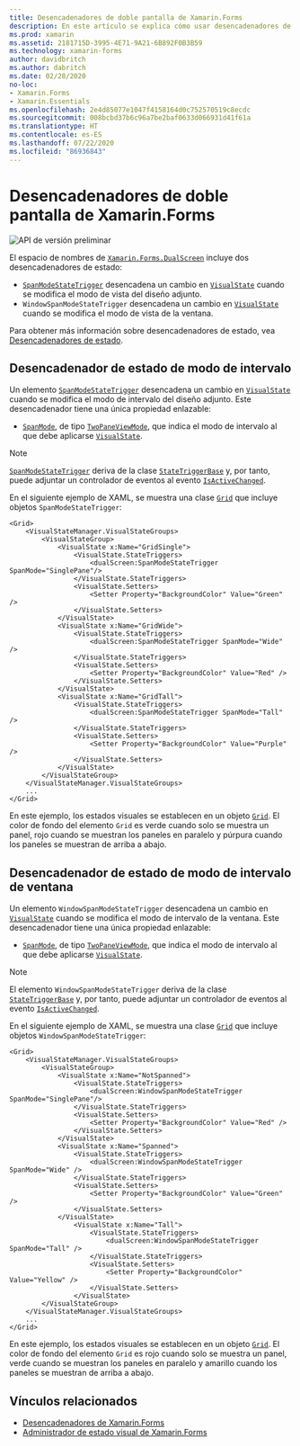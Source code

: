 ```yaml
---
title: Desencadenadores de doble pantalla de Xamarin.Forms
description: En este artículo se explica cómo usar desencadenadores de doble pantalla de Xamarin.Forms para responder a cambios de la interfaz de usuario con XAML.
ms.prod: xamarin
ms.assetid: 2181715D-3995-4E71-9A21-6B892F0B3B59
ms.technology: xamarin-forms
author: davidbritch
ms.author: dabritch
ms.date: 02/28/2020
no-loc:
- Xamarin.Forms
- Xamarin.Essentials
ms.openlocfilehash: 2e4d85077e1047f4158164d0c752570519c8ecdc
ms.sourcegitcommit: 008bcbd37b6c96a7be2baf0633d066931d41f61a
ms.translationtype: HT
ms.contentlocale: es-ES
ms.lasthandoff: 07/22/2020
ms.locfileid: "86936843"
---
```

# <a name="xamarinforms-dual-screen-triggers"></a>Desencadenadores de doble pantalla de Xamarin.Forms

![API de versión preliminar](~/media/shared/preview.png "Esta API se encuentra en versión preliminar.")

El espacio de nombres de [`Xamarin.Forms.DualScreen`](xref:Xamarin.Forms.DualScreen) incluye dos desencadenadores de estado:

- [`SpanModeStateTrigger`](xref:Xamarin.Forms.DualScreen.SpanModeStateTrigger) desencadena un cambio en [`VisualState`](xref:Xamarin.Forms.VisualState) cuando se modifica el modo de vista del diseño adjunto.
- `WindowSpanModeStateTrigger` desencadena un cambio en [`VisualState`](xref:Xamarin.Forms.VisualState) cuando se modifica el modo de vista de la ventana.

Para obtener más información sobre desencadenadores de estado, vea [Desencadenadores de estado](~/xamarin-forms/app-fundamentals/triggers.md#state-triggers).

## <a name="span-mode-state-trigger"></a>Desencadenador de estado de modo de intervalo

Un elemento [`SpanModeStateTrigger`](xref:Xamarin.Forms.DualScreen.SpanModeStateTrigger) desencadena un cambio en [`VisualState`](xref:Xamarin.Forms.VisualState) cuando se modifica el modo de intervalo del diseño adjunto. Este desencadenador tiene una única propiedad enlazable:

- [`SpanMode`](xref:Xamarin.Forms.DualScreen.SpanModeStateTrigger.SpanMode), de tipo [`TwoPaneViewMode`](xref:Xamarin.Forms.DualScreen.SpanModeStateTrigger.SpanMode), que indica el modo de intervalo al que debe aplicarse [`VisualState`](xref:Xamarin.Forms.VisualState).

> [!NOTE]
> [`SpanModeStateTrigger`](xref:Xamarin.Forms.DualScreen.SpanModeStateTrigger) deriva de la clase [`StateTriggerBase`](xref:Xamarin.Forms.StateTriggerBase) y, por tanto, puede adjuntar un controlador de eventos al evento [`IsActiveChanged`](xref:Xamarin.Forms.StateTriggerBase.IsActiveChanged).

En el siguiente ejemplo de XAML, se muestra una clase [`Grid`](xref:Xamarin.Forms.Grid) que incluye objetos `SpanModeStateTrigger`:

```xaml
<Grid>
    <VisualStateManager.VisualStateGroups>
        <VisualStateGroup>
            <VisualState x:Name="GridSingle">
                <VisualState.StateTriggers>
                    <dualScreen:SpanModeStateTrigger SpanMode="SinglePane"/>
                </VisualState.StateTriggers>
                <VisualState.Setters>
                    <Setter Property="BackgroundColor" Value="Green" />
                </VisualState.Setters>
            </VisualState>
            <VisualState x:Name="GridWide">
                <VisualState.StateTriggers>
                    <dualScreen:SpanModeStateTrigger SpanMode="Wide" />
                </VisualState.StateTriggers>
                <VisualState.Setters>
                    <Setter Property="BackgroundColor" Value="Red" />
                </VisualState.Setters>
            </VisualState>
            <VisualState x:Name="GridTall">
                <VisualState.StateTriggers>
                    <dualScreen:SpanModeStateTrigger SpanMode="Tall" />
                </VisualState.StateTriggers>
                <VisualState.Setters>
                    <Setter Property="BackgroundColor" Value="Purple" />
                </VisualState.Setters>
            </VisualState>
        </VisualStateGroup>
    </VisualStateManager.VisualStateGroups>
    ...
</Grid>
```

En este ejemplo, los estados visuales se establecen en un objeto [`Grid`](xref:Xamarin.Forms.Grid). El color de fondo del elemento `Grid` es verde cuando solo se muestra un panel, rojo cuando se muestran los paneles en paralelo y púrpura cuando los paneles se muestran de arriba a abajo.

## <a name="window-span-mode-state-trigger"></a>Desencadenador de estado de modo de intervalo de ventana

Un elemento `WindowSpanModeStateTrigger` desencadena un cambio en [`VisualState`](xref:Xamarin.Forms.VisualState) cuando se modifica el modo de intervalo de la ventana. Este desencadenador tiene una única propiedad enlazable:

- [`SpanMode`](xref:Xamarin.Forms.DualScreen.SpanModeStateTrigger.SpanMode), de tipo [`TwoPaneViewMode`](xref:Xamarin.Forms.DualScreen.SpanModeStateTrigger.SpanMode), que indica el modo de intervalo al que debe aplicarse [`VisualState`](xref:Xamarin.Forms.VisualState).

> [!NOTE]
> El elemento `WindowSpanModeStateTrigger` deriva de la clase [`StateTriggerBase`](xref:Xamarin.Forms.StateTriggerBase) y, por tanto, puede adjuntar un controlador de eventos al evento [`IsActiveChanged`](xref:Xamarin.Forms.StateTriggerBase.IsActiveChanged).

En el siguiente ejemplo de XAML, se muestra una clase [`Grid`](xref:Xamarin.Forms.Grid) que incluye objetos `WindowSpanModeStateTrigger`:

```xaml
<Grid>
    <VisualStateManager.VisualStateGroups>
        <VisualStateGroup>
            <VisualState x:Name="NotSpanned">
                <VisualState.StateTriggers>
                    <dualScreen:WindowSpanModeStateTrigger SpanMode="SinglePane"/>
                </VisualState.StateTriggers>
                <VisualState.Setters>
                    <Setter Property="BackgroundColor" Value="Red" />
                </VisualState.Setters>
            </VisualState>
            <VisualState x:Name="Spanned">
                <VisualState.StateTriggers>
                    <dualScreen:WindowSpanModeStateTrigger SpanMode="Wide" />
                </VisualState.StateTriggers>
                <VisualState.Setters>
                    <Setter Property="BackgroundColor" Value="Green" />
                </VisualState.Setters>
            </VisualState>
                <VisualState x:Name="Tall">
                    <VisualState.StateTriggers>
                        <dualScreen:WindowSpanModeStateTrigger SpanMode="Tall" />
                    </VisualState.StateTriggers>
                    <VisualState.Setters>
                        <Setter Property="BackgroundColor" Value="Yellow" />
                    </VisualState.Setters>
                </VisualState>
        </VisualStateGroup>
    </VisualStateManager.VisualStateGroups>
    ...
</Grid>    
```

En este ejemplo, los estados visuales se establecen en un objeto [`Grid`](xref:Xamarin.Forms.Grid). El color de fondo del elemento `Grid` es rojo cuando solo se muestra un panel, verde cuando se muestran los paneles en paralelo y amarillo cuando los paneles se muestran de arriba a abajo.

## <a name="related-links"></a>Vínculos relacionados

- [Desencadenadores de Xamarin.Forms](~/xamarin-forms/app-fundamentals/triggers.md)
- [Administrador de estado visual de Xamarin.Forms](~/xamarin-forms/user-interface/visual-state-manager.md)
